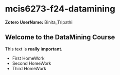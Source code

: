 
<body>

<h1>mcis6273-f24-datamining</h1>

<p><strong>Zotero UserName:</strong> Binita_Tripathi</p>

<h2>Welcome to the DataMining Course</h2>

<p>This text is <strong>really important.</strong></p>

<ul>
    <li>First HomeWork</li>
    <li>Second HomeWork</li>
    <li>Third HomeWork</li>
</ul>

</body>
</html>
